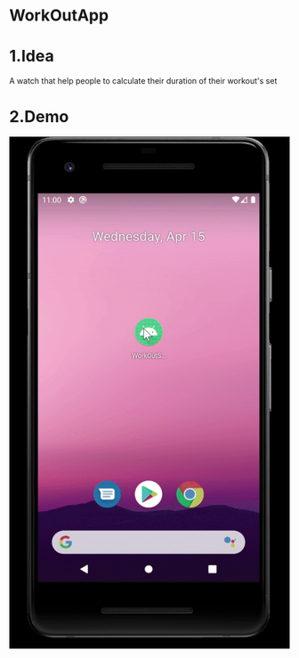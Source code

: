 # WorkOutApp
<h1>1.Idea</h1>
<p>A watch that help people to calculate their duration of their workout's set</p>
<h1>2.Demo</h1>
<div align="center"><img src="./Resource/Demo.gif"></div>